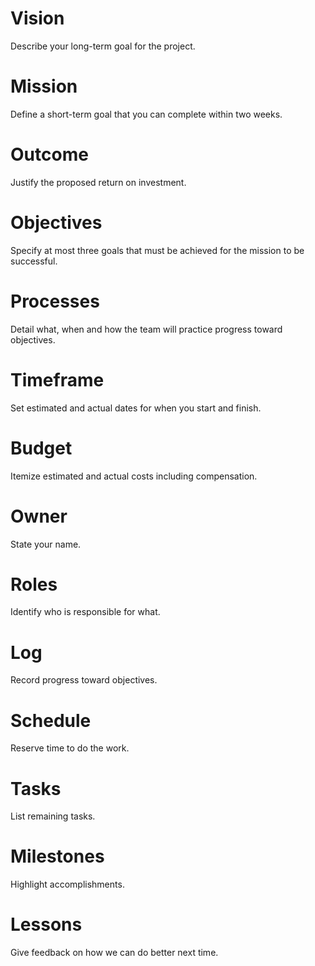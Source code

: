 # Vision
Describe your long-term goal for the project.

# Mission
Define a short-term goal that you can complete within two weeks.

# Outcome
Justify the proposed return on investment.

# Objectives
Specify at most three goals that must be achieved for the mission to be successful.

# Processes
Detail what, when and how the team will practice progress toward objectives.

# Timeframe
Set estimated and actual dates for when you start and finish.

# Budget
Itemize estimated and actual costs including compensation.

# Owner
State your name.

# Roles
Identify who is responsible for what.

# Log
Record progress toward objectives.

# Schedule
Reserve time to do the work.

# Tasks
List remaining tasks.

# Milestones
Highlight accomplishments.

# Lessons
Give feedback on how we can do better next time.
